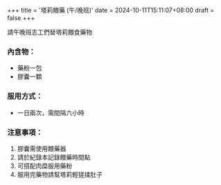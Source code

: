 +++
title = '塔莉餵藥 (午/晚班)'
date = 2024-10-11T15:11:07+08:00
draft = false
+++


請午晚班志工們替塔莉餵食藥物

### 內含物：
- 藥粉一包
- 膠囊一顆

### 服用方式：
- 一日兩次，需間隔六小時

### 注意事項：

1. 膠囊需使用餵藥器
2. 請於紀錄本記錄餵藥時間點
3. 可搭配肉糜服用藥粉
4. 服用完藥物請幫塔莉輕搓揉肚子